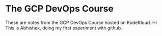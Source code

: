 # The GCP DevOps Course
These are notes from the GCP DevOps Course hosted on KodeKloud.
Hi This is Abhishek, doing my first experiment with github.
